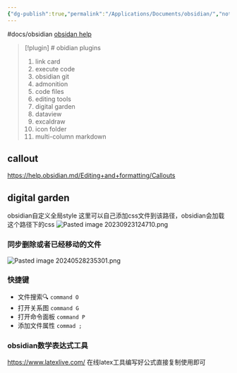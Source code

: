 ```yaml
---
{"dg-publish":true,"permalink":"/Applications/Documents/obsidian/","noteIcon":"3"}
---
```


#docs/obsidian
[obsidan help](https://help.obsidian.md/Obsidian/Index)

> [!plugin] # obidian plugins
> 1. link card
> 2. execute code
> 3. obsidian git
> 4. admonition
> 5. code files
> 6. editing tools
> 7. digital garden
> 8. dataview
> 9. excaldraw
> 10. icon folder
> 11. multi-column markdown


## callout
https://help.obsidian.md/Editing+and+formatting/Callouts

## digital garden

obsidian自定义全局style
这里可以自己添加css文件到该路径，obsidian会加载这个路径下的css
![Pasted image 20230923124710.png](/img/user/pics/Pasted%20image%2020230923124710.png)


### 同步删除或者已经移动的文件
![Pasted image 20240528235301.png](/img/user/Applications/Documents/attachments/Pasted%20image%2020240528235301.png)
### 快捷键

- 文件搜索🔍  `command O`
- 打开关系图 `command G`
- 打开命令面板 `command P`
- 添加文件属性 `commad ;`



### obsidian数学表达式工具

https://www.latexlive.com/
在线latex工具编写好公式直接复制使用即可